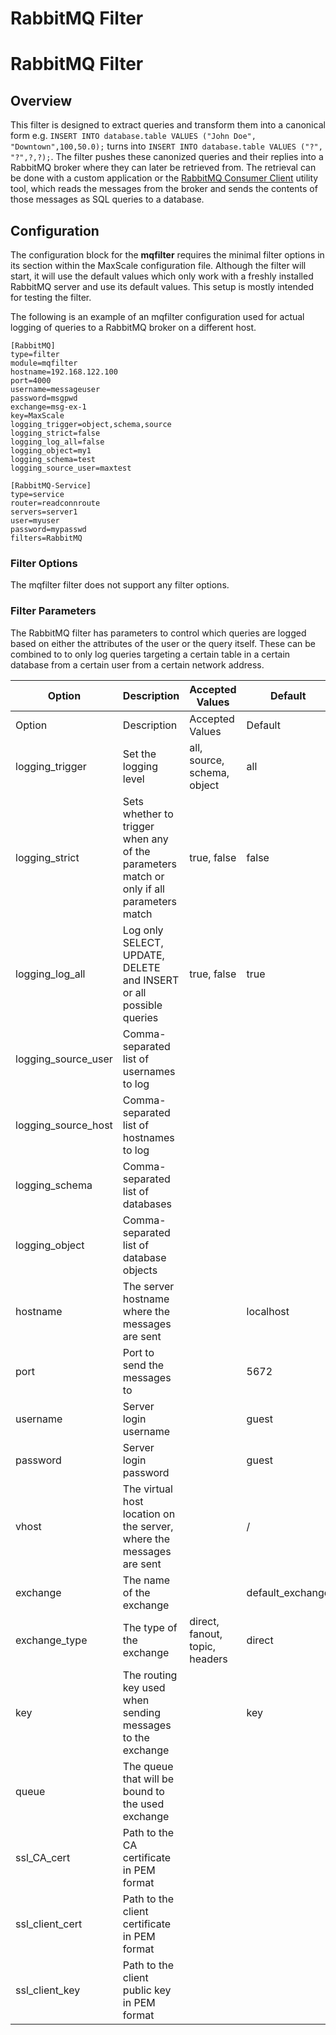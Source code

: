 
# RabbitMQ Filter

# RabbitMQ Filter


## Overview


This filter is designed to extract queries and transform them into a canonical
form e.g. `INSERT INTO database.table VALUES ("John Doe", "Downtown",100,50.0);`
turns into `INSERT INTO database.table VALUES ("?", "?",?,?);`. The filter
pushes these canonized queries and their replies into a RabbitMQ broker where
they can later be retrieved from. The retrieval can be done with a custom
application or the [RabbitMQ Consumer Client](mariadb-maxscale-23-rabbitmq-consumer-client.md)
utility tool, which reads the messages from the broker and sends the contents of
those messages as SQL queries to a database.


## Configuration


The configuration block for the **mqfilter** requires the minimal filter options
in its section within the MaxScale configuration file. Although the filter will
start, it will use the default values which only work with a freshly installed
RabbitMQ server and use its default values. This setup is mostly intended for
testing the filter.


The following is an example of an mqfilter configuration used for actual logging
of queries to a RabbitMQ broker on a different host.



```
[RabbitMQ]
type=filter
module=mqfilter
hostname=192.168.122.100
port=4000
username=messageuser
password=msgpwd
exchange=msg-ex-1
key=MaxScale
logging_trigger=object,schema,source
logging_strict=false
logging_log_all=false
logging_object=my1
logging_schema=test
logging_source_user=maxtest

[RabbitMQ-Service]
type=service
router=readconnroute
servers=server1
user=myuser
password=mypasswd
filters=RabbitMQ
```



### Filter Options


The mqfilter filter does not support any filter options.


### Filter Parameters


The RabbitMQ filter has parameters to control which queries are logged based on
either the attributes of the user or the query itself. These can be combined to
to only log queries targeting a certain table in a certain database from a
certain user from a certain network address.


| Option | Description | Accepted Values | Default |
| --- | --- | --- | --- |
| Option | Description | Accepted Values | Default |
| logging_trigger | Set the logging level | all, source, schema, object | all |
| logging_strict | Sets whether to trigger when any of the parameters match or only if all parameters match | true, false | false |
| logging_log_all | Log only SELECT, UPDATE, DELETE and INSERT or all possible queries | true, false | true |
| logging_source_user | Comma-separated list of usernames to log |  |  |
| logging_source_host | Comma-separated list of hostnames to log |  |  |
| logging_schema | Comma-separated list of databases |  |  |
| logging_object | Comma-separated list of database objects |  |  |
| hostname | The server hostname where the messages are sent |  | localhost |
| port | Port to send the messages to |  | 5672 |
| username | Server login username |  | guest |
| password | Server login password |  | guest |
| vhost | The virtual host location on the server, where the messages are sent |  | / |
| exchange | The name of the exchange |  | default_exchange |
| exchange_type | The type of the exchange | direct, fanout, topic, headers | direct |
| key | The routing key used when sending messages to the exchange |  | key |
| queue | The queue that will be bound to the used exchange |  |  |
| ssl_CA_cert | Path to the CA certificate in PEM format |  |  |
| ssl_client_cert | Path to the client certificate in PEM format |  |  |
| ssl_client_key | Path to the client public key in PEM format |  |  |
